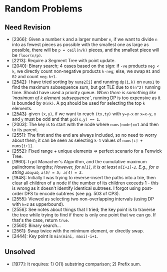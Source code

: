 # Random Problems

## Need Revision

- [2366]: Given a number `k` and a larger number `n`, if we want to divide `n` into as fewest pieces as possible with the smallest one as large as possible, there will be `p = ceil(n/k)` pieces, and the smallest piece will be `floor(n/p)`.
- [2213]: Require a Segment Tree with point update.
- [2040]: Binary search; 4 cases based on the sign: if `-ve` products `neg < k`, we directly count non-negative products `k-neg`; else, we swap `B1` and `B2` and count `neg-k+1`.
- [[2542](https://leetcode.com/contest/biweekly-contest-96/problems/maximum-subsequence-score/)]: I have tried sorting by `nums2[i]` and running `dp(i,k)` on `nums1` to find the maximum subsequence sum, but got TLE due to `O(n^2)` running time. Should have used a priority queue. _When there is something like 'maximum of `k` element subsequence'_, running DP is too expensive as it is bounded by `O(nk)`. A pq should be used for selecting the top `k` elements.
- [[2543](https://leetcode.com/contest/biweekly-contest-96/problems/check-if-point-is-reachable/)]: given `(x,y)`, if we want to reach `(tx,ty)` with `y=y-x` or `x=x-y`, `x` and `y` must be odd and that `gcd(x,y) == 1`.
- [2003]: The key is to start with the node where `nums[node]==1` and then to its parent.
- [2551]: The first and the end are always included, so no need to worry about them; it can be seen as selecting `k-1` values of `nums[i] + nums[i+1]`.
- [2552]: Fixed range + unique elements => perfect scenario for a Fenwick Tree.
- [1960]: I got Manacher's Algorithm, and the cumulative maximum palindrome lengths; _However, for `m[i]`, it is at least `m[i+1]-2`. E.g., for a string `abayab`, `a[5] = 5; a[4] = 3`_.
- [1948]: Initially I was trying to reverse-insert the paths into a trie, then clear all children of a node if the number of its children exceeds 1 - this is wrong as it doesn't identify identical subtrees. I forgot using post-order DFS to encode subtrees (see pg. 503 of CP3).
- [2555]: Viewed as selecting two non-overlapping intervals (using DP with `k=2` as upperbound).
- [2556]: See notes about things that I tried; the key point is to traverse the tree while trying to find if there is only one point that we can go. If that's the case, return `true`.
- [2560]: Binary search...
- [2561]: Swap twice with the minimum element, or directly swap.
- [2444]: Key point is `min(mini, maxi)-i+1`.

## Unsolved

- [1977]: It requires: 1) O(1) substring comparison; 2) Prefix sum.
